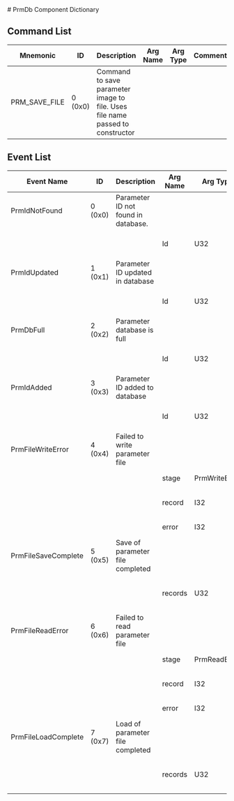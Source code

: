 <title>PrmDb Component Dictionary</title>
# PrmDb Component Dictionary


## Command List

|Mnemonic|ID|Description|Arg Name|Arg Type|Comment
|---|---|---|---|---|---|
|PRM_SAVE_FILE|0 (0x0)|Command to save parameter image to file. Uses file name passed to constructor| | |   


## Event List

|Event Name|ID|Description|Arg Name|Arg Type|Arg Size|Description
|---|---|---|---|---|---|---|
|PrmIdNotFound|0 (0x0)|Parameter ID not found in database.| | | | |
| | | |Id|U32||The parameter ID|    
|PrmIdUpdated|1 (0x1)|Parameter ID updated in database| | | | |
| | | |Id|U32||The parameter ID|    
|PrmDbFull|2 (0x2)|Parameter database is full| | | | |
| | | |Id|U32||The parameter ID|    
|PrmIdAdded|3 (0x3)|Parameter ID added to database| | | | |
| | | |Id|U32||The parameter ID|    
|PrmFileWriteError|4 (0x4)|Failed to write parameter file| | | | |
| | | |stage|PrmWriteError||The write stage|    
| | | |record|I32||The record that had the failure|    
| | | |error|I32||The error code|    
|PrmFileSaveComplete|5 (0x5)|Save of parameter file completed| | | | |
| | | |records|U32||The number of records saved|    
|PrmFileReadError|6 (0x6)|Failed to read parameter file| | | | |
| | | |stage|PrmReadError||The write stage|    
| | | |record|I32||The record that had the failure|    
| | | |error|I32||The error code|    
|PrmFileLoadComplete|7 (0x7)|Load of parameter file completed| | | | |
| | | |records|U32||The number of records loaded|    
